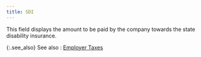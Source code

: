 ```yaml
---
title: SDI
---
```



This field displays the amount to be paid by the company towards the state disability insurance.


{:.see_also}
See also
: [Employer Taxes]({{site.prl_baseurl}}/payroll-process/transaction-details/employer_taxes.html)
